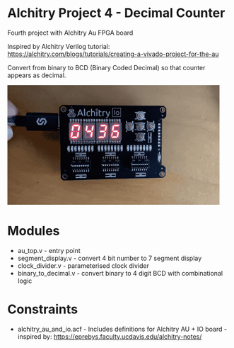 # Alchitry Project 4 - Decimal Counter

Fourth project with Alchitry Au FPGA board

Inspired by Alchitry Verilog tutorial: https://alchitry.com/blogs/tutorials/creating-a-vivado-project-for-the-au

Convert from binary to BCD (Binary Coded Decimal) so that counter appears as decimal.

 ![Decimal Counter demo](https://github.com/JimKnowler/alchitry-verilog-exercises/raw/main/04-decimal-counter/docs/decimal_counter.gif)

# Modules

- au_top.v - entry point
- segment_display.v - convert 4 bit number to 7 segment display
- clock_divider.v - parameterised clock divider
- binary_to_decimal.v - convert binary to 4 digit BCD with combinational logic

# Constraints

- alchitry_au_and_io.acf - Includes definitions for Alchitry AU + IO board - inspired by: https://eprebys.faculty.ucdavis.edu/alchitry-notes/



